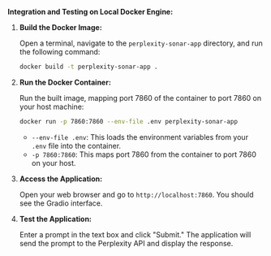 **Integration and Testing on Local Docker Engine:**

1.  **Build the Docker Image:**

    Open a terminal, navigate to the `perplexity-sonar-app` directory, and run the following command:

    ```bash
    docker build -t perplexity-sonar-app .
    ```

2.  **Run the Docker Container:**

    Run the built image, mapping port 7860 of the container to port 7860 on your host machine:

    ```bash
    docker run -p 7860:7860 --env-file .env perplexity-sonar-app
    ```

    * `--env-file .env`: This loads the environment variables from your `.env` file into the container.
    * `-p 7860:7860`: This maps port 7860 from the container to port 7860 on your host.

3.  **Access the Application:**

    Open your web browser and go to `http://localhost:7860`. You should see the Gradio interface.

4.  **Test the Application:**

    Enter a prompt in the text box and click "Submit." The application will send the prompt to the Perplexity API and display the response.
